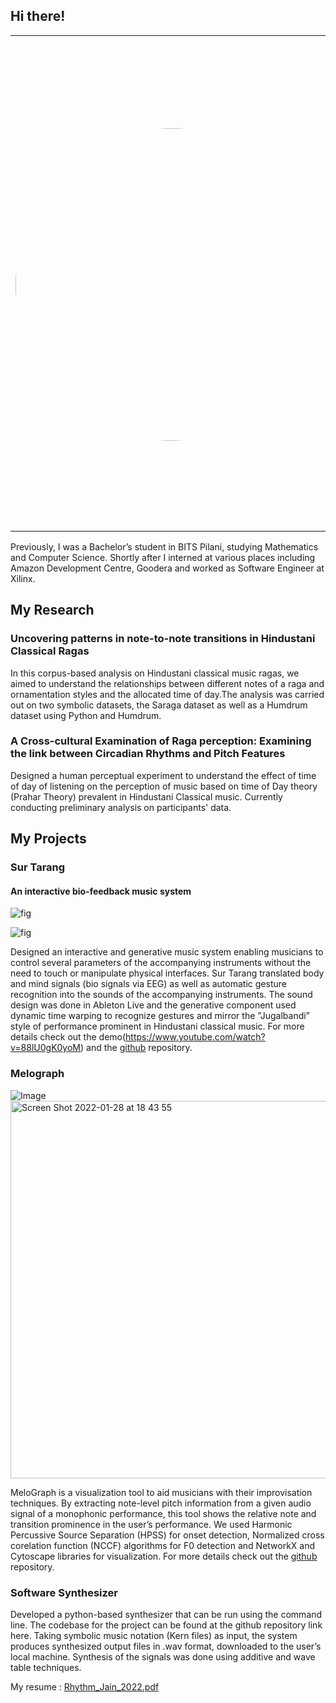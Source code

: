 ## Hi there!
<table border="0">
 <tr>
    <td><b style="font-size:30px"></b></td>
    <td><b style="font-size:30px"></b></td>
 </tr>
 <tr>
    <td><img id="profile" align="centre" width="500" alt="rhythmProfile" src="https://user-images.githubusercontent.com/78115400/151638487-2b039251-bbd4-4155-a3b6-1b3c37c4a165.jpg"></td>
    <td>I am a second year Masters student researcher at <a href="https://music.gatech.edu/master-science-music-technology">Georgia Tech Centre for Music Technology</a> in computational musicology, specializing in music emotion recognition and cross cultural music perception. I have also done extensive work in human subject studies, data analysis, music information retrieval (MIR), digital signal processing, Max/MSP/Jitter, and symbolic music analysis of Hindustani classical music. Throughout the program I have worked on numerous projects some of which are highlighted below.</td>
 </tr>
</table>

<p>
<style>
  #profile{
    border-radius: 50%;
  }
  </style>

  </p>

Previously, I was a Bachelor’s student in BITS Pilani, studying Mathematics and Computer Science. Shortly after I interned at various places including Amazon Development Centre, Goodera and worked as Software Engineer at Xilinx.

## My Research 
### Uncovering patterns in note-to-note transitions in Hindustani Classical Ragas
In this corpus-based analysis on Hindustani classical music ragas, we aimed to understand the relationships between different notes of a raga and ornamentation styles and the allocated time of day.The analysis was carried out on two symbolic datasets, the Saraga dataset as well as a Humdrum dataset using Python and Humdrum.

### A Cross-cultural Examination of Raga perception: Examining the link between Circadian Rhythms and Pitch Features
Designed a human perceptual experiment to understand the effect of time of day of listening on the perception of music based on time of Day theory (Prahar Theory) prevalent in Hindustani Classical music. Currently conducting preliminary analysis on participants' data.

## My Projects
### Sur Tarang
#### An interactive bio-feedback music system

<!-- <img align="centre" width="310" alt="Screen Shot 2022-01-28 at 19 00 47" src="https://user-images.githubusercontent.com/78115400/151637279-5af2591c-41aa-4b99-bb5c-c85eb44a932c.png"> -->
![fig](https://user-images.githubusercontent.com/78115400/151637279-5af2591c-41aa-4b99-bb5c-c85eb44a932c.png)
<!-- <img align="centre" width="1019" alt="Screen Shot 2022-01-28 at 19 05 52" src="https://user-images.githubusercontent.com/78115400/151637624-ee30e406-d263-4a2b-a15d-da0acaa2de04.png"> -->
![fig](https://user-images.githubusercontent.com/78115400/151637624-ee30e406-d263-4a2b-a15d-da0acaa2de04.png)


Designed an interactive and generative music system enabling musicians to control several parameters of the accompanying instruments without the need to touch or manipulate physical interfaces. Sur Tarang translated body and mind signals (bio signals via EEG) as well as automatic gesture recognition into
the sounds of the accompanying instruments. The sound design was done in Ableton Live and the generative component used dynamic time warping to recognize gestures and mirror the ”Jugalbandi” style of performance prominent in Hindustani classical music. For more details check out the demo(https://www.youtube.com/watch?v=88lU0gK0yoM) and the [github](https://github.com/rjain354/SurTarang) repository.

### Melograph
![Image](https://user-images.githubusercontent.com/78115400/151636271-d8e6794f-9df5-44bd-8b0d-94c9079dc83a.png) <img width="604" alt="Screen Shot 2022-01-28 at 18 43 55" src="https://user-images.githubusercontent.com/78115400/151636285-5e37ea06-171a-4dbd-8b8b-3990a0f6889a.png">

MeloGraph is a visualization tool to aid musicians with their improvisation techniques. By extracting note-level pitch information from a given audio signal of a monophonic performance, this tool shows the relative note and transition prominence in the user’s performance. We used Harmonic Percussive Source Separation (HPSS) for onset detection, Normalized cross corelation function (NCCF) algorithms for F0 detection and NetworkX and Cytoscape libraries for visualization. For more details check out the [github](https://github.com/nol-alb/melograph_submission) repository.

### Software Synthesizer
Developed a python-based synthesizer that can be run using the command line. The codebase for the project can be found at the github repository link here. Taking symbolic music notation (Kern files) as input, the system produces synthesized output files in .wav format, downloaded to the user’s local machine. Synthesis of the signals was done using additive and wave table techniques.

My resume : [Rhythm_Jain_2022.pdf](https://github.com/rjain354/rjain354.github.io/files/7962616/Rhythm_Jain_2022.pdf)

